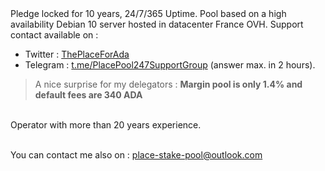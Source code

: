 <html>
<body>
Pledge locked for 10 years, 24/7/365 Uptime. Pool based on a high availability Debian 10 server hosted in datacenter France OVH. 
Support contact available on :
<ul>
<li>Twitter : <a href="https://twitter.com/ThePlaceForAda">ThePlaceForAda</a></li>
<li>Telegram : <a href="https://t.me/PlacePool247SupportGroup">t.me/PlacePool247SupportGroup</a> (answer max. in 2 hours).</li>
</ul>
  <blockquote>A nice surprise for my delegators : 
  <b>Margin pool is only 1.4% and default fees are 340 ADA</b></blockquote>
<br>Operator with more than 20 years experience.<br>
<br>
<p>You can contact me also on : <a href="mailto:place-stake-pool@outlook.com">place-stake-pool@outlook.com</a></p>
</body>
</html>
